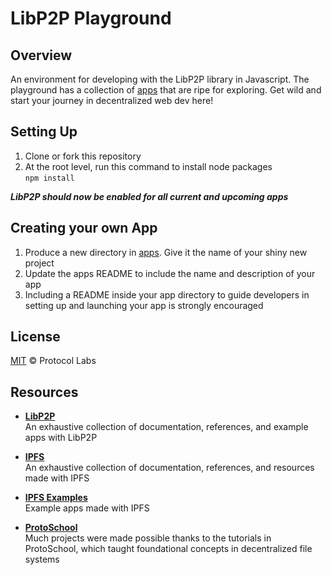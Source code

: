 # LibP2P Playground
## Overview
An environment for developing with the LibP2P library in Javascript. The playground has a collection of [apps](/apps) that are ripe for exploring. Get wild and start your journey in decentralized web dev here!

## Setting Up
1. Clone or fork this repository
2. At the root level, run this command to install node packages  
```npm install```

***LibP2P should now be enabled for all current and upcoming apps***

## Creating your own App
1. Produce a new directory in [apps](/apps). Give it the name of your shiny new project
2. Update the apps README to include the name and description of your app
3. Including a README inside your app directory to guide developers in setting up and launching your app is strongly encouraged

## License
[MIT](LICENSE) © Protocol Labs  

## Resources
- **[LibP2P](https://github.com/libp2p)**  
An exhaustive collection of documentation, references, and example apps with LibP2P

- **[IPFS](https://github.com/ipfs)**  
An exhaustive collection of documentation, references, and resources made with IPFS

- **[IPFS Examples](https://github.com/ipfs-examples)**  
Example apps made with IPFS

- **[ProtoSchool](https://proto.school/)**  
Much projects were made possible thanks to the tutorials in ProtoSchool, which taught foundational concepts in decentralized file systems
